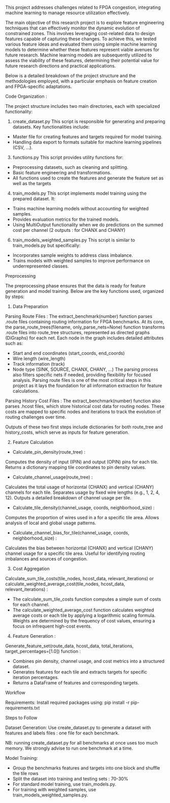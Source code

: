 This project addresses challenges related to FPGA congestion, integrating machine learning to manage resource utilization effectively. 

The main objective of this research project is to explore feature engineering techniques that can effectively monitor the dynamic evolution of constrained zones. This involves leveraging cost-related data to design features capable of capturing these changes. To achieve this, we tested various feature ideas and evaluated them using simple machine learning models to determine whether these features represent viable avenues for future research. Machine learning models are subsequently utilized to assess the viability of these features, determining their potential value for future research directions and practical applications.

Below is a detailed breakdown of the project structure and the methodologies employed, with a particular emphasis on feature creation and FPGA-specific adaptations.

Code Organization : 

The project structure includes two main directories, each with specialized functionality:

1. create_dataset.py
This script is responsible for generating and preparing datasets. Key functionalities include:
- Master file for creating features and targets required for model training.
- Handling data export to formats suitable for machine learning pipelines (CSV, ...).

3. functions.py
This script provides utility functions for:
- Preprocessing datasets, such as cleaning and splitting.
- Basic feature engineering and transformations.
- All functions used to create the features and generate the feature set as well as the targets

4. train_models.py
This script implements model training using the prepared dataset. It:
- Trains machine learning models without accounting for weighted samples.
- Provides evaluation metrics for the trained models.
- Using MultiOutput functionality when we do predictions on the summed cost per channel (2 outputs : for CHANX and CHANY)

6. train_models_weighted_samples.py
This script is similar to train_models.py but specifically:
- Incorporates sample weights to address class imbalance.
- Trains models with weighted samples to improve performance on underrepresented classes.

Preprocessing

The preprocessing phase ensures that the data is ready for feature generation and model training. Below are the key functions used, organized by steps:

1. Data Preparation
   
Parsing Route Files : 
The extract_benchmark(number) function parses .route files containing routing information for FPGA benchmarks.
At its core, the parse_route_trees(filename, only_parse_nets=None) function transforms .route files into route_tree structures, represented as directed graphs (DiGraphs) for each net.
Each node in the graph includes detailed attributes such as:
- Start and end coordinates (start_coords, end_coords)
- Wire length (wire_length)
- Track information (track)
- Node type (SINK, SOURCE, CHANX, CHANY, ...)
The parsing process also filters specific nets if needed, providing flexibility for focused analysis.
Parsing route files is one of the most critical steps in this project as it lays the foundation for all information extraction for feature calculations.

Parsing History Cost Files :
The extract_benchmark(number) function also parses .hcost files, which store historical cost data for routing nodes.
These costs are mapped to specific nodes and iterations to track the evolution of routing challenges over time.

Outputs of these two first steps include dictionaries for both route_tree and history_costs, which serve as inputs for feature generation.

2. Feature Calculation
   
- Calculate_pin_density(route_tree) : 

Computes the density of input (IPIN) and output (OPIN) pins for each tile.
Returns a dictionary mapping tile coordinates to pin density values.

- Calculate_channel_usage(route_tree) : 

Calculates the total usage of horizontal (CHANX) and vertical (CHANY) channels for each tile.
Separates usage by fixed wire lengths (e.g., 1, 2, 4, 12).
Outputs a detailed breakdown of channel usage per tile.

- Calculate_tile_density(channel_usage, coords, neighborhood_size) : 

Computes the proportion of wires used in a for a specific tile area.
Allows analysis of local and global usage patterns.

- Calculate_channel_bias_for_tile(channel_usage, coords, neighborhood_size) : 

Calculates the bias between horizontal (CHANX) and vertical (CHANY) channel usage for a specific tile area.
Useful for identifying routing imbalances and sources of congestion.

3. Cost Aggregation
   
Calculate_sum_tile_costs(tile_nodes, hcost_data, relevant_iterations) or calculate_weighted_average_cost(tile_nodes, hcost_data, relevant_iterations) : 
- The calculate_sum_tile_costs function computes a simple sum of costs for each channel.
- The calculate_weighted_average_cost function calculates weighted average costs or each tile by applying a logarithmic scaling formula. Weights are determined by the frequency of cost values, ensuring a focus on infrequent high-cost events.

4. Feature Generation : 
   
Generate_feature_set(route_data, hcost_data, total_iterations, target_percentages=[1.0]) function : 
- Combines pin density, channel usage, and cost metrics into a structured dataset.
- Generates features for each tile and extracts targets for specific iteration percentages.
- Returns a DataFrame of features and corresponding targets.



Workflow

Requirements:
Install required packages using:
pip install -r pip-requirements.txt

Steps to Follow 

Dataset Generation:
Use create_dataset.py to generate a dataset with features and labels files : one file for each benchmark.

NB: running create_dataset.py for all benchmarks at once uses too much memory. We strongly advise to run one benchmark at a time.

Model Training:
- Group the benchmarks features and targets into one block and shuffle the tile rows
- Split the dataset into training and testing sets : 70-30%
- For standard model training, use train_models.py.
- For training with weighted samples, use train_models_weighted_samples.py.
